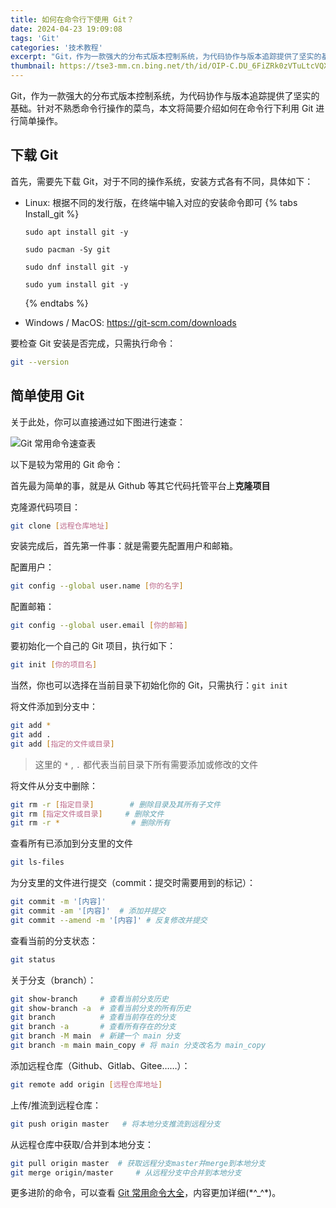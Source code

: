 ```yaml
---
title: 如何在命令行下使用 Git？
date: 2024-04-23 19:09:08
tags: 'Git'
categories: '技术教程'
excerpt: "Git，作为一款强大的分布式版本控制系统，为代码协作与版本追踪提供了坚实的基础。针对不熟悉命令行操作的菜鸟，本文将简要介绍如何在命令行下利用 Git 进行简单操作。"
thumbnail: https://tse3-mm.cn.bing.net/th/id/OIP-C.DU_6FiZRk0zVTuLtcVQXiQHaEK?rs=1&pid=ImgDetMain
---
```


Git，作为一款强大的分布式版本控制系统，为代码协作与版本追踪提供了坚实的基础。针对不熟悉命令行操作的菜鸟，本文将简要介绍如何在命令行下利用 Git 进行简单操作。

## 下载 Git

首先，需要先下载 Git，对于不同的操作系统，安装方式各有不同，具体如下：

- Linux: 根据不同的发行版，在终端中输入对应的安装命令即可
  {% tabs Install_git %}
  
  <!-- tab Debian(Ubuntu) -->
  
  ```shell
  sudo apt install git -y
  ```
  
  <!-- endtab -->
  
  <!-- tab Arch Linux -->
  
  ```shell
  sudo pacman -Sy git 
  ```
  
  <!-- endtab -->
  
  <!-- tab Fedora(Redhat) -->
  
  ```shell
  sudo dnf install git -y
  ```
  
  <!-- endtab -->
  
  <!-- tab CentOS(7.9及以下) -->
  
  ```shell
  sudo yum install git -y
  ```
  
  <!-- endtab -->
  
  {% endtabs %}

- Windows / MacOS: https://git-scm.com/downloads

要检查 Git 安装是否完成，只需执行命令：

```bash
git --version
```

## 简单使用 Git

关于此处，你可以直接通过如下图进行速查：

![Git 常用命令速查表](https://www.runoob.com/wp-content/uploads/2015/02/011500266295799.jpg)

以下是较为常用的 Git 命令：

首先最为简单的事，就是从 Github 等其它代码托管平台上**克隆项目**

克隆源代码项目：

```bash
git clone [远程仓库地址]
```

安装完成后，首先第一件事：就是需要先配置用户和邮箱。

配置用户：

```bash
git config --global user.name [你的名字]
```

配置邮箱：

```bash
git config --global user.email [你的邮箱]
```

要初始化一个自己的 Git 项目，执行如下：

```bash
git init [你的项目名]
```

当然，你也可以选择在当前目录下初始化你的 Git，只需执行：`git init`

将文件添加到分支中：

```bash
git add *
git add .
git add [指定的文件或目录]
```

> 这里的 `*` , `.` 都代表当前目录下所有需要添加或修改的文件

将文件从分支中删除：

```bash
git rm -r [指定目录]        # 删除目录及其所有子文件
git rm [指定文件或目录]     # 删除文件
git rm -r *                # 删除所有
```

查看所有已添加到分支里的文件

```bash
git ls-files
```

为分支里的文件进行提交（commit：提交时需要用到的标记）：

```bash
git commit -m '[内容]'
git commit -am '[内容]'  # 添加并提交
git commit --amend -m '[内容]' # 反复修改并提交 
```

查看当前的分支状态：

```bash
git status
```

关于分支（branch）：

```bash
git show-branch     # 查看当前分支历史
git show-branch -a  # 查看当前分支的所有历史
git branch          # 查看当前存在的分支
git branch -a       # 查看所有存在的分支
git branch -M main  # 新建一个 main 分支
git branch -m main main_copy # 将 main 分支改名为 main_copy
```

添加远程仓库（Github、Gitlab、Gitee……）：

```bash
git remote add origin [远程仓库地址]
```

上传/推流到远程仓库：

```bash
git push origin master   # 将本地分支推流到远程分支
```

从远程仓库中获取/合并到本地分支：

```bash
git pull origin master  # 获取远程分支master并merge到本地分支
git merge origin/master     # 从远程分支中合并到本地分支
```

更多进阶的命令，可以查看 [Git 常用命令大全](https://www.runoob.com/note/56524)，内容更加详细(\*^_^\*)。
